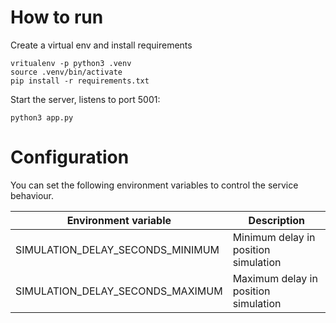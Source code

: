 # How to run

Create a virtual env and install requirements
```
vritualenv -p python3 .venv
source .venv/bin/activate
pip install -r requirements.txt
```

Start the server, listens to port 5001:

```
python3 app.py
```


# Configuration

You can set the following environment variables to control the service behaviour.

| Environment variable             | Description                          |
|----------------------------------|--------------------------------------|
| SIMULATION_DELAY_SECONDS_MINIMUM | Minimum delay in position simulation |
| SIMULATION_DELAY_SECONDS_MAXIMUM | Maximum delay in position simulation |

